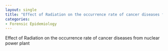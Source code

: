 ```yaml
---
layout: single
title: "Effect of Radiation on the occurrence rate of cancer diseases from nuclear power plants"
categories:
- Forensic Epidemiology
---
```



Effect of Radiation on the occurrence rate of cancer diseases from nuclear power plant